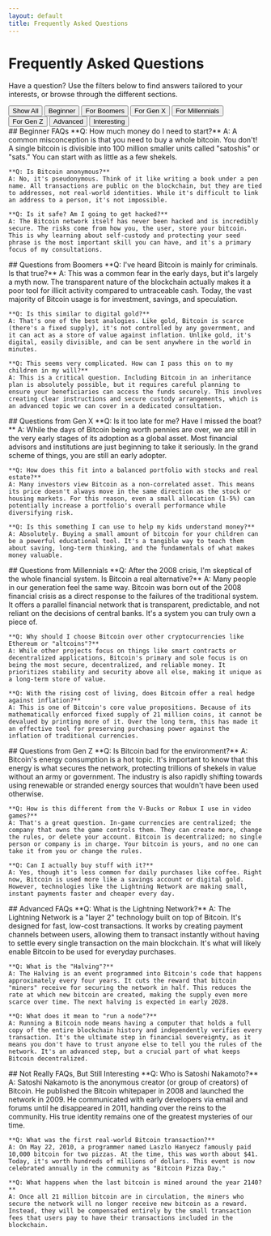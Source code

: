 ```yaml
---
layout: default
title: Frequently Asked Questions
---
```


# Frequently Asked Questions

Have a question? Use the filters below to find answers tailored to your interests, or browse through the different sections.

<div class="faq-toggle">
  <button class="faq-button is-active" data-filter="all">Show All</button>
  <button class="faq-button" data-filter="beginner">Beginner</button>
  <button class="faq-button" data-filter="boomers">For Boomers</button>
  <button class="faq-button" data-filter="genx">For Gen X</button>
  <button class="faq-button" data-filter="millennials">For Millennials</button>
  <button class="faq-button" data-filter="genz">For Gen Z</button>
  <button class="faq-button" data-filter="advanced">Advanced</button>
  <button class="faq-button" data-filter="interesting">Interesting</button>
</div>

<div id="faq-container">
  <div class="faq-section" id="beginner" markdown="1">
    ## Beginner FAQs
    **Q: How much money do I need to start?**
    A: A common misconception is that you need to buy a whole bitcoin. You don't! A single bitcoin is divisible into 100 million smaller units called "satoshis" or "sats." You can start with as little as a few shekels.
    
    **Q: Is Bitcoin anonymous?**
    A: No, it's pseudonymous. Think of it like writing a book under a pen name. All transactions are public on the blockchain, but they are tied to addresses, not real-world identities. While it's difficult to link an address to a person, it's not impossible.
    
    **Q: Is it safe? Am I going to get hacked?**
    A: The Bitcoin network itself has never been hacked and is incredibly secure. The risks come from how you, the user, store your bitcoin. This is why learning about self-custody and protecting your seed phrase is the most important skill you can have, and it's a primary focus of my consultations.
  </div>

  <div class="faq-section" id="boomers" markdown="1">
    ## Questions from Boomers
    **Q: I've heard Bitcoin is mainly for criminals. Is that true?**
    A: This was a common fear in the early days, but it's largely a myth now. The transparent nature of the blockchain actually makes it a poor tool for illicit activity compared to untraceable cash. Today, the vast majority of Bitcoin usage is for investment, savings, and speculation.
    
    **Q: Is this similar to digital gold?**
    A: That's one of the best analogies. Like gold, Bitcoin is scarce (there's a fixed supply), it's not controlled by any government, and it can act as a store of value against inflation. Unlike gold, it's digital, easily divisible, and can be sent anywhere in the world in minutes.
    
    **Q: This seems very complicated. How can I pass this on to my children in my will?**
    A: This is a critical question. Including Bitcoin in an inheritance plan is absolutely possible, but it requires careful planning to ensure your beneficiaries can access the funds securely. This involves creating clear instructions and secure custody arrangements, which is an advanced topic we can cover in a dedicated consultation.
  </div>

  <div class="faq-section" id="genx">
    ## Questions from Gen X
    **Q: Is it too late for me? Have I missed the boat?**
    A: While the days of Bitcoin being worth pennies are over, we are still in the very early stages of its adoption as a global asset. Most financial advisors and institutions are just beginning to take it seriously. In the grand scheme of things, you are still an early adopter.
    
    **Q: How does this fit into a balanced portfolio with stocks and real estate?**
    A: Many investors view Bitcoin as a non-correlated asset. This means its price doesn't always move in the same direction as the stock or housing markets. For this reason, even a small allocation (1-5%) can potentially increase a portfolio's overall performance while diversifying risk.
    
    **Q: Is this something I can use to help my kids understand money?**
    A: Absolutely. Buying a small amount of bitcoin for your children can be a powerful educational tool. It's a tangible way to teach them about saving, long-term thinking, and the fundamentals of what makes money valuable.
  </div>

  <div class="faq-section" id="millennials">
    ## Questions from Millennials
    **Q: After the 2008 crisis, I'm skeptical of the whole financial system. Is Bitcoin a real alternative?**
    A: Many people in our generation feel the same way. Bitcoin was born out of the 2008 financial crisis as a direct response to the failures of the traditional system. It offers a parallel financial network that is transparent, predictable, and not reliant on the decisions of central banks. It's a system you can truly own a piece of.
    
    **Q: Why should I choose Bitcoin over other cryptocurrencies like Ethereum or "altcoins"?**
    A: While other projects focus on things like smart contracts or decentralized applications, Bitcoin's primary and sole focus is on being the most secure, decentralized, and reliable money. It prioritizes stability and security above all else, making it unique as a long-term store of value.
    
    **Q: With the rising cost of living, does Bitcoin offer a real hedge against inflation?**
    A: This is one of Bitcoin's core value propositions. Because of its mathematically enforced fixed supply of 21 million coins, it cannot be devalued by printing more of it. Over the long term, this has made it an effective tool for preserving purchasing power against the inflation of traditional currencies.
  </div>

  <div class="faq-section" id="genz">
    ## Questions from Gen Z
    **Q: Is Bitcoin bad for the environment?**
    A: Bitcoin's energy consumption is a hot topic. It's important to know that this energy is what secures the network, protecting trillions of shekels in value without an army or government. The industry is also rapidly shifting towards using renewable or stranded energy sources that wouldn't have been used otherwise.
    
    **Q: How is this different from the V-Bucks or Robux I use in video games?**
    A: That's a great question. In-game currencies are centralized; the company that owns the game controls them. They can create more, change the rules, or delete your account. Bitcoin is decentralized; no single person or company is in charge. Your bitcoin is yours, and no one can take it from you or change the rules.
    
    **Q: Can I actually buy stuff with it?**
    A: Yes, though it's less common for daily purchases like coffee. Right now, Bitcoin is used more like a savings account or digital gold. However, technologies like the Lightning Network are making small, instant payments faster and cheaper every day.
  </div>

  <div class="faq-section" id="advanced">
    ## Advanced FAQs
    **Q: What is the Lightning Network?**
    A: The Lightning Network is a "layer 2" technology built on top of Bitcoin. It's designed for fast, low-cost transactions. It works by creating payment channels between users, allowing them to transact instantly without having to settle every single transaction on the main blockchain. It's what will likely enable Bitcoin to be used for everyday purchases.
    
    **Q: What is the "Halving"?**
    A: The Halving is an event programmed into Bitcoin's code that happens approximately every four years. It cuts the reward that bitcoin "miners" receive for securing the network in half. This reduces the rate at which new bitcoin are created, making the supply even more scarce over time. The next halving is expected in early 2028.
    
    **Q: What does it mean to "run a node"?**
    A: Running a Bitcoin node means having a computer that holds a full copy of the entire blockchain history and independently verifies every transaction. It's the ultimate step in financial sovereignty, as it means you don't have to trust anyone else to tell you the rules of the network. It's an advanced step, but a crucial part of what keeps Bitcoin decentralized.
  </div>
  
  <div class="faq-section" id="interesting">
    ## Not Really FAQs, But Still Interesting
    **Q: Who is Satoshi Nakamoto?**
    A: Satoshi Nakamoto is the anonymous creator (or group of creators) of Bitcoin. He published the Bitcoin whitepaper in 2008 and launched the network in 2009. He communicated with early developers via email and forums until he disappeared in 2011, handing over the reins to the community. His true identity remains one of the greatest mysteries of our time.
    
    **Q: What was the first real-world Bitcoin transaction?**
    A: On May 22, 2010, a programmer named Laszlo Hanyecz famously paid 10,000 bitcoin for two pizzas. At the time, this was worth about $41. Today, it's worth hundreds of millions of dollars. This event is now celebrated annually in the community as "Bitcoin Pizza Day."
    
    **Q: What happens when the last bitcoin is mined around the year 2140?**
    A: Once all 21 million bitcoin are in circulation, the miners who secure the network will no longer receive new bitcoin as a reward. Instead, they will be compensated entirely by the small transaction fees that users pay to have their transactions included in the blockchain.
  </div>
</div>
